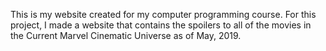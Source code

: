 This is my website created for my computer programming course. For this project, I made a website that contains the spoilers to all of the movies in the Current Marvel Cinematic Universe as of May, 2019.
